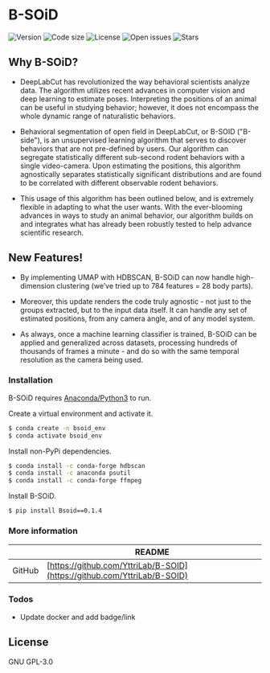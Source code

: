 # B-SOiD

![Version](https://img.shields.io/github/v/release/runninghsus/Bsoid) ![Code size](https://img.shields.io/github/languages/code-size/runninghsus/Bsoid) ![License](https://img.shields.io/github/license/runninghsus/Bsoid) ![Open issues](https://img.shields.io/github/issues/YttriLab/B-SOID) ![Stars](https://img.shields.io/github/stars/YttriLab/B-SOID?style=social)

## Why B-SOiD?

  - DeepLabCut has revolutionized the way behavioral scientists analyze data. The algorithm utilizes recent advances in computer vision and deep learning to estimate poses. Interpreting the positions of an animal can be useful in studying behavior; however, it does not encompass the whole dynamic range of naturalistic behaviors.
  
  - Behavioral segmentation of open field in DeepLabCut, or B-SOID ("B-side"), is an unsupervised learning algorithm that serves to discover behaviors that are not pre-defined by users. Our algorithm can segregate statistically different sub-second rodent behaviors with a single video-camera. Upon estimating the positions, this algorithm agnostically separates statistically significant distributions and are found to be correlated with different observable rodent behaviors.
  
  - This usage of this algorithm has been outlined below, and is extremely flexible in adapting to what the user wants. With the ever-blooming advances in ways to study an animal behavior, our algorithm builds on and integrates what has already been robustly tested to help advance scientific research.

## New Features!

  - By implementing UMAP with HDBSCAN, B-SOiD can now handle high-dimension clustering (we’ve tried up to 784 features = 28 body parts).
  
  - Moreover, this update renders the code truly agnostic - not just to the groups extracted, but to the input data itself. It can handle any set of estimated positions, from any camera angle, and of any model system.
  
  - As always, once a machine learning classifier is trained, B-SOiD can be applied and generalized across datasets, processing hundreds of thousands of frames a minute - and do so with the same temporal resolution as the camera being used.

### Installation

B-SOiD requires [Anaconda/Python3](https://docs.anaconda.com/anaconda/install/) to run.

Create a virtual environment and activate it.

```sh
$ conda create -n bsoid_env
$ conda activate bsoid_env
```

Install non-PyPi dependencies.

```sh
$ conda install -c conda-forge hdbscan
$ conda install -c anaconda psutil
$ conda install -c conda-forge ffmpeg
```

Install B-SOiD.
```
$ pip install Bsoid==0.1.4
```


### More information

|  | README |
| ------ | ------ |
| GitHub | [https://github.com/YttriLab/B-SOID](https://github.com/YttriLab/B-SOID) |

### Todos

 - Update docker and add badge/link

License
----

GNU GPL-3.0


